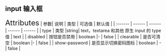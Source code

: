 ## input 输入框

<ClientOnly>
  <dz-checkbox/>
<font size=5>Attributes</font>
| 参数| 说明 | 类型 | 可选值 | 默认值 |
| :------ | ------ | ------ | ------ | ------ |
| type | 类型 |string| 	text，textarea 和其他 原生 input 的 type 值 | text |
| disabled | 按钮是否禁用 | boolean |- | false |
| clearable | 是否可清空 | boolean |- | false |
| show-password | 是否显示切换密码图标 | boolean | - | false |


</ClientOnly>